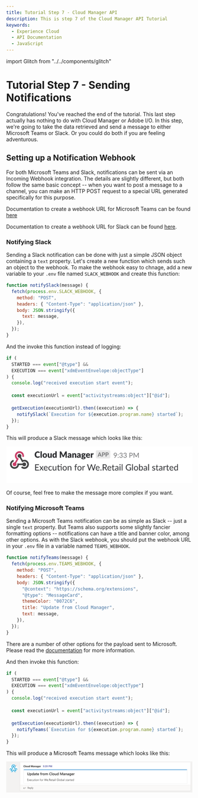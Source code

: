 ```yaml
---
title: Tutorial Step 7 - Cloud Manager API
description: This is step 7 of the Cloud Manager API Tutorial
keywords:
  - Experience Cloud
  - API Documentation
  - JavaScript
---
```


import Glitch from "../../components/glitch"

# Tutorial Step 7 - Sending Notifications

Congratulations! You've reached the end of the tutorial. This last step actually has nothing to do with Cloud Manager or Adobe I/O. In this step, we're going to take the data retrieved and send a message to either Microsoft Teams or Slack. Or you could do both if you are feeling adventurous.

## Setting up a Notification Webhook

For both Microsoft Teams and Slack, notifications can be sent via an Incoming Webhook integration. The details are slightly different, but both follow the same basic concept -- when you want to post a message to a channel, you can make an HTTP POST request to a special URL generated specifically for this purpose.

Documentation to create a webhook URL for Microsoft Teams can be found <a href="https://docs.microsoft.com/en-us/microsoftteams/platform/concepts/connectors/connectors-using#setting-up-a-custom-incoming-webhook">here</a>

Documentation to create a webhook URL for Slack can be found <a href="https://api.slack.com/incoming-webhooks" target="_new">here</a>.

### Notifying Slack

Sending a Slack notification can be done with just a simple JSON object containing a `text` property. Let's create a new function which sends such an object to the webhook. To make the webhook easy to chnage, add a new variable to your `.env` file named `SLACK_WEBHOOK` and create this function:

```javascript
function notifySlack(message) {
  fetch(process.env.SLACK_WEBHOOK, {
    method: "POST",
    headers: { "Content-Type": "application/json" },
    body: JSON.stringify({
      text: message,
    }),
  });
}
```

And the invoke this function instead of logging:

```javascript
if (
  STARTED === event["@type"] &&
  EXECUTION === event["xdmEventEnvelope:objectType"]
) {
  console.log("received execution start event");

  const executionUrl = event["activitystreams:object"]["@id"];

  getExecution(executionUrl).then((execution) => {
    notifySlack(`Execution for ${execution.program.name} started`);
  });
}
```

This will produce a Slack message which looks like this:

![Slack Notification](img/slack-notification.png)

<InlineAlert slots="text" />

Of course, feel free to make the message more complex if you want.

<Glitch projectName="adobe-cloudmanager-api-tutorial-step7-slack" />

### Notifying Microsoft Teams

Sending a Microsoft Teams notification can be as simple as Slack -- just a single `text` property. But Teams also supports some slightly fancier formatting options -- notifications can have a title and banner color, among other options. As with the Slack webhook, you should put the webhook URL in your `.env` file in a variable named `TEAMS_WEBHOOK`.

```javascript
function notifyTeams(message) {
  fetch(process.env.TEAMS_WEBHOOK, {
    method: "POST",
    headers: { "Content-Type": "application/json" },
    body: JSON.stringify({
      "@context": "https://schema.org/extensions",
      "@type": "MessageCard",
      themeColor: "0072C6",
      title: "Update from Cloud Manager",
      text: message,
    }),
  });
}
```

<InlineAlert slots="text" />

There are a number of other options for the payload sent to Microsoft. Please read the <a href="https://docs.microsoft.com/en-us/outlook/actionable-messages/actionable-messages-via-connectors" target="_new">documentation</a> for more information.

And then invoke this function:

```javascript
if (
  STARTED === event["@type"] &&
  EXECUTION === event["xdmEventEnvelope:objectType"]
) {
  console.log("received execution start event");

  const executionUrl = event["activitystreams:object"]["@id"];

  getExecution(executionUrl).then((execution) => {
    notifyTeams(`Execution for ${execution.program.name} started`);
  });
}
```

This will produce a Microsoft Teams message which looks like this:

![Microsoft Teams Notification](img/msteams-notification.png)

<Glitch projectName="adobe-cloudmanager-api-tutorial-step7-teams" />